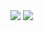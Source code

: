 
<img src="https://capsule-render.vercel.app/api?type=waving&color=ADBAE3&height=150&section=header&text=WELCOME!GeunjiGithub&fontSize=50&animation=fadeIn" />


<img src="https://capsule-render.vercel.app/api?type=waving&color=D0C8E6&height=150&section=footer" />
